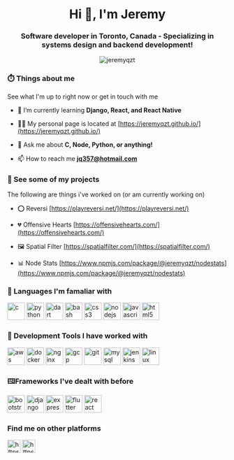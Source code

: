 <h1 align="center">Hi 👋, I'm Jeremy</h1>
<h3 align="center">Software developer in Toronto, Canada - Specializing in systems design and backend development!</h3>

<p align="center"> <img src="https://komarev.com/ghpvc/?username=jeremyqzt" alt="jeremyqzt" /> </p>

<h3 align="left">⏱️ Things about me </h3>
<p align="left"> See what I'm up to right now or get in touch with me </p>

- 🌱 I’m currently learning **Django, React, and React Native**

- 👨‍💻 My personal page is located at [https://jeremyqzt.github.io/](https://jeremyqzt.github.io/)

- 💬 Ask me about **C, Node, Python, or anything!**

- 📫 How to reach me **jq357@hotmail.com**

<h3 align="left">🚧 See some of my projects </h3>
<p align="left"> The following are things i've worked on (or am currently working on) </p>

 - ⭕ Reversi [https://playreversi.net/](https://playreversi.net/)
 
 - 💔 Offensive Hearts [https://offensivehearts.com/](https://offensivehearts.com/)
 
 - 🖼️ Spatial Filter [https://spatialfilter.com/](https://spatialfilter.com/)
 
 - 📊 Node Stats [https://www.npmjs.com/package/@jeremyqzt/nodestats](https://www.npmjs.com/package/@jeremyqzt/nodestats)


<h3 align="left">💾 Languages I'm famaliar with</h3>
<p align="left">
  <img src="https://devicons.github.io/devicon/devicon.git/icons/c/c-original.svg" alt="c" width="40" height="40"/>
  <img src="https://devicons.github.io/devicon/devicon.git/icons/python/python-original.svg" alt="python" width="40" height="40"/>
  <img src="https://www.vectorlogo.zone/logos/dartlang/dartlang-icon.svg" alt="dart" width="40" height="40"/>
  <img src="https://www.vectorlogo.zone/logos/gnu_bash/gnu_bash-icon.svg" alt="bash" width="40" height="40"/>
  <img src="https://devicons.github.io/devicon/devicon.git/icons/css3/css3-original-wordmark.svg" alt="css3" width="40" height="40"/>
  <img src="https://devicons.github.io/devicon/devicon.git/icons/nodejs/nodejs-original-wordmark.svg" alt="nodejs" width="40" height="40"/>
  <img src="https://devicons.github.io/devicon/devicon.git/icons/javascript/javascript-original.svg" alt="javascript" width="40" height="40"/>
  <img src="https://devicons.github.io/devicon/devicon.git/icons/html5/html5-original-wordmark.svg" alt="html5" width="40" height="40"/>
</p>

<h3 align="left">🔨 Development Tools I have worked with</h3>
<p align="left">
  <img src="https://devicons.github.io/devicon/devicon.git/icons/amazonwebservices/amazonwebservices-original-wordmark.svg" alt="aws" width="40" height="40"/> 
  <img src="https://devicons.github.io/devicon/devicon.git/icons/docker/docker-original-wordmark.svg" alt="docker" width="40" height="40"/>
  <img src="https://devicons.github.io/devicon/devicon.git/icons/nginx/nginx-original.svg" alt="nginx" width="40" height="40"/>
  <img src="https://www.vectorlogo.zone/logos/google_cloud/google_cloud-icon.svg" alt="gcp" width="40" height="40"/>
  <img src="https://www.vectorlogo.zone/logos/git-scm/git-scm-icon.svg" alt="git" width="40" height="40"/>
  <img src="https://devicons.github.io/devicon/devicon.git/icons/mysql/mysql-original-wordmark.svg" alt="mysql" width="40" height="40"/>
  <img src="https://www.vectorlogo.zone/logos/jenkins/jenkins-icon.svg" alt="jenkins" width="40" height="40"/>
  <img src="https://devicons.github.io/devicon/devicon.git/icons/linux/linux-original.svg" alt="linux" width="40" height="40"/>
</p>


<h3 align="left"> 🖽Frameworks I've dealt with before</h3>
<p align="left">
  <img src="https://devicons.github.io/devicon/devicon.git/icons/bootstrap/bootstrap-plain.svg" alt="bootstrap" width="40" height="40"/>
  <img src="https://devicons.github.io/devicon/devicon.git/icons/django/django-original.svg" alt="django" width="40" height="40"/>
  <img src="https://devicons.github.io/devicon/devicon.git/icons/express/express-original-wordmark.svg" alt="express" width="40" height="40"/>
  <img src="https://www.vectorlogo.zone/logos/flutterio/flutterio-icon.svg" alt="flutter" width="40" height="40"/>
  <img src="https://devicons.github.io/devicon/devicon.git/icons/react/react-original-wordmark.svg" alt="react" width="40" height="40"/>
</p>

<h3 align="left">Find me on other platforms </h3>
<p align="left">
<a href="https://linkedin.com/in/https://www.linkedin.com/in/jeremy-qian/" target="blank"><img align="center" src="https://cdn.jsdelivr.net/npm/simple-icons@3.0.1/icons/linkedin.svg" alt="https://www.linkedin.com/in/jeremy-qian/" height="30" width="30" /></a>
<a href="https://fb.com/https://www.facebook.com/jeremy.qian77" target="blank"><img align="center" src="https://cdn.jsdelivr.net/npm/simple-icons@3.0.1/icons/facebook.svg" alt="https://www.facebook.com/jeremy.qian77" height="30" width="30" /></a>
</p>
